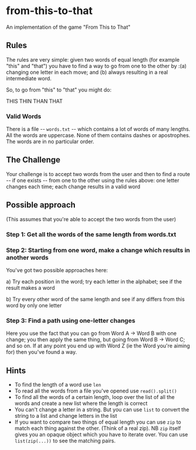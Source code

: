 # from-this-to-that
An implementation of the game "From This to That"

## Rules

The rules are very simple: given two words of equal length (for example
"this" and "that") you have to find a way to go from one to the other
by :(a) changing one letter in each move; and (b) always resulting in a
real intermediate word.

So, to go from "this" to "that" you might do:

THIS
THIN
THAN
THAT

### Valid Words

There is a file -- `words.txt` -- which contains a lot of words of many
lengths. All the words are uppercase. None of them contains dashes or
apostrophes. The words are in no particular order.

## The Challenge

Your challenge is to accept two words from the user and then to find a
route -- if one exists -- from one to the other using the rules above:
one letter changes each time; each change results in a valid word

## Possible approach

(This assumes that you're able to accept the two words from the user)

### Step 1: Get all the words of the same length from words.txt

### Step 2: Starting from one word, make a change which results in another words

You've got two possible approaches here:

a) Try each position in the word; try each letter in the alphabet; see if the result makes a word

b) Try every other word of the same length and see if any differs from this word by only one letter

### Step 3: Find a path using one-letter changes

Here you use the fact that you can go from Word A -> Word B with one change;
you then apply the same thing, but going from Word B -> Word C; and so on.
If at any point you end up with Word Z (ie the Word you're aiming for) then
you've found a way.

## Hints

* To find the length of a word use `len`
* To read all the words from a file you've opened use `read().split()`
* To find all the words of a certain length, loop over the list of all the
  words and create a new list where the length is correct
* You can't change a letter in a string. But you can use `list` to convert
  the string to a list and change letters in the list
* If you want to compare two things of equal length you can use
  `zip` to match each thing against the other. (Think of a real zip).
  NB `zip` itself gives you an opaque object which you have to iterate over.
  You can use `list(zip(...))` to see the matching pairs.

